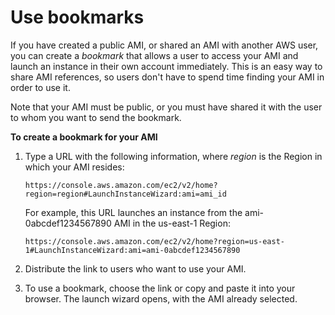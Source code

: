 # Use bookmarks<a name="using-bookmarks"></a>

If you have created a public AMI, or shared an AMI with another AWS user, you can create a *bookmark* that allows a user to access your AMI and launch an instance in their own account immediately\. This is an easy way to share AMI references, so users don't have to spend time finding your AMI in order to use it\.

Note that your AMI must be public, or you must have shared it with the user to whom you want to send the bookmark\.

**To create a bookmark for your AMI**

1. Type a URL with the following information, where *region* is the Region in which your AMI resides:

   ```
   https://console.aws.amazon.com/ec2/v2/home?region=region#LaunchInstanceWizard:ami=ami_id
   ```

   For example, this URL launches an instance from the ami\-0abcdef1234567890 AMI in the us\-east\-1 Region:

   ```
   https://console.aws.amazon.com/ec2/v2/home?region=us-east-1#LaunchInstanceWizard:ami=ami-0abcdef1234567890
   ```

1. Distribute the link to users who want to use your AMI\.

1. To use a bookmark, choose the link or copy and paste it into your browser\. The launch wizard opens, with the AMI already selected\.